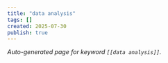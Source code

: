 ```yaml
---
title: "data analysis"
tags: []
created: 2025-07-30
publish: true
---
```


_Auto-generated page for keyword `[[data analysis]]`._

